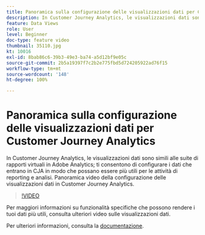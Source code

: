 ```yaml
---
title: Panoramica sulla configurazione delle visualizzazioni dati per Customer Journey Analytics
description: In Customer Journey Analytics, le visualizzazioni dati sono simili alle suite di rapporti virtuali in Adobe Analytics; ti consentono di configurare i dati che entrano in CJA in modo che possano essere più utili per le attività di reporting e analisi. Panoramica video della configurazione delle visualizzazioni dati in Customer Journey Analytics.
feature: Data Views
role: User
level: Beginner
doc-type: feature video
thumbnail: 35110.jpg
kt: 10016
exl-id: 8bab86c6-39b3-49e3-ba74-a5d12bf9e05c
source-git-commit: 2b5a19397f7c2b2e775fbd5d724205922ad76f15
workflow-type: tm+mt
source-wordcount: '148'
ht-degree: 100%

---
```


# Panoramica sulla configurazione delle visualizzazioni dati per Customer Journey Analytics

In Customer Journey Analytics, le visualizzazioni dati sono simili alle suite di rapporti virtuali in Adobe Analytics; ti consentono di configurare i dati che entrano in CJA in modo che possano essere più utili per le attività di reporting e analisi. Panoramica video della configurazione delle visualizzazioni dati in Customer Journey Analytics.

>[!VIDEO](https://video.tv.adobe.com/v/35110/?quality=12&learn=on)

Per maggiori informazioni su funzionalità specifiche che possono rendere i tuoi dati più utili, consulta ulteriori video sulle visualizzazioni dati.

Per ulteriori informazioni, consulta la [documentazione](https://experienceleague.adobe.com/docs/analytics-platform/using/cja-dataviews/data-views.html?lang=it).
